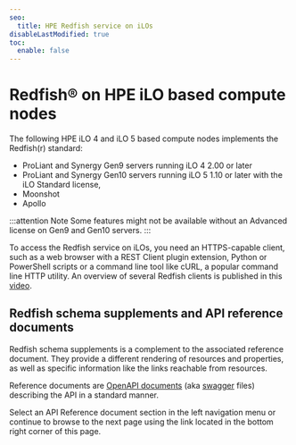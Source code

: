 ```yaml
---
seo:
  title: HPE Redfish service on iLOs
disableLastModified: true
toc:
  enable: false
---
```


# Redfish® on HPE iLO based compute nodes

The following HPE iLO 4 and iLO 5 based compute nodes implements the Redfish(r) standard:

* ProLiant and Synergy Gen9 servers running iLO 4 2.00 or later
* ProLiant and Synergy Gen10 servers running iLO 5 1.10 or later with the iLO Standard license, 
* Moonshot
* Apollo

:::attention Note
Some features might not be available without an Advanced license on Gen9 and Gen10 servers.
:::

To access the Redfish service on iLOs, you need an HTTPS-capable client, such as a web browser with a REST Client plugin extension, Python or PowerShell scripts or a command line tool like cURL, a popular command line HTTP utility. An overview of several Redfish clients is published in this <a href="https://youtu.be/ur9UKRV_0S8" target="_blank">video</a>.

## Redfish schema supplements and API reference documents

Redfish schema supplements is a complement to the associated reference document. They provide a different rendering of resources and properties, as well as specific information like the links reachable from resources.

Reference documents are [OpenAPI documents](https://oai.github.io/Documentation/start-here.html) (aka [swagger](https://swagger.io/specification/) files) describing the API in a standard manner.

Select an API Reference document section in the left navigation menu or continue to browse to the next page  using the link located in the bottom right corner of this page.
